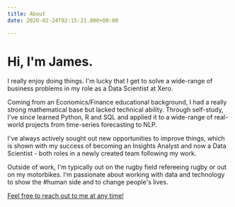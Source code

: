 ```yaml
---
title: About
date: 2020-02-24T02:15:21.000+00:00

---
```

# Hi, I'm James.

I really enjoy doing things. I'm lucky that I get to solve a wide-range of business problems in my role as a Data Scientist at Xero.

Coming from an Economics/Finance educational background, I had a really strong mathematical base but lacked technical ability. Through self-study, I've since learned Python, R and SQL and applied it to a wide-range of real-world projects from time-series forecasting to NLP.

I've always actively sought out new opportunities to improve things, which is shown with my success of becoming an Insights Analyst and now a Data Scientist - both roles in a newly created team following my work.

Outside of work, I'm typically out on the rugby field refereeing rugby or out on my motorbikes. I’m passionate about working with data and technology to show the #human side and to change people's lives.

[Feel free to reach out to me at any time!]()